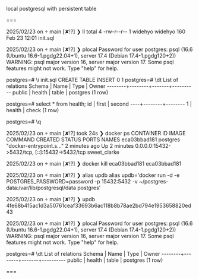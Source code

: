 local postgresql with persistent table

===

2025/02/23 on  main [✘!?] ❯ ll
total 4
-rw-r--r-- 1 widehyo widehyo 160 Feb 23 12:01 init.sql

2025/02/23 on  main [✘!?] ❯ plocal
Password for user postgres:
psql (16.6 (Ubuntu 16.6-1.pgdg22.04+1), server 17.4 (Debian 17.4-1.pgdg120+2))
WARNING: psql major version 16, server major version 17.
         Some psql features might not work.
Type "help" for help.

postgres=# \i init.sql
CREATE TABLE
INSERT 0 1
postgres=# \dt
         List of relations
 Schema |  Name  | Type  |  Owner
--------+--------+-------+----------
 public | health | table | postgres
(1 row)

postgres=# select * from health;
 id | first  | second
----+--------+--------
  1 | health | check
(1 row)

postgres=#
\q

2025/02/23 on  main [✘!?] took 24s ❯ docker ps
CONTAINER ID   IMAGE      COMMAND                  CREATED         STATUS         PORTS                                           NAMES
eca03bbad181   postgres   "docker-entrypoint.s…"   2 minutes ago   Up 2 minutes   0.0.0.0:15432->5432/tcp, [::]:15432->5432/tcp   sweet_clarke

2025/02/23 on  main [✘!?] ❯ docker kill eca03bbad181
eca03bbad181

2025/02/23 on  main [✘!?] ❯ alias updb
alias updb='docker run -d -e POSTGRES_PASSWORD=password -p 15432:5432 -v ~/postgres-data:/var/lib/postgresql/data postgres'

2025/02/23 on  main [✘!?] ❯ updb
4fe68b415ac1d3a50761ceaf33693b6ac118b8b78ae2bd794e1953658820ed43

2025/02/23 on  main [✘!?] ❯ plocal
Password for user postgres:
psql (16.6 (Ubuntu 16.6-1.pgdg22.04+1), server 17.4 (Debian 17.4-1.pgdg120+2))
WARNING: psql major version 16, server major version 17.
         Some psql features might not work.
Type "help" for help.

postgres=# \dt
         List of relations
 Schema |  Name  | Type  |  Owner
--------+--------+-------+----------
 public | health | table | postgres
(1 row)

===

